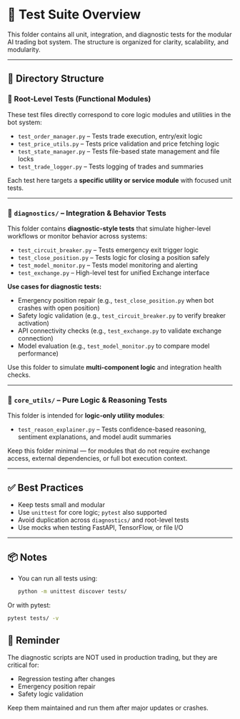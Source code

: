 # 🧪 Test Suite Overview

This folder contains all unit, integration, and diagnostic tests for the modular AI trading bot system. The structure is organized for clarity, scalability, and modularity.

---

## 📂 Directory Structure

### 🔧 Root-Level Tests (Functional Modules)
These test files directly correspond to core logic modules and utilities in the bot system:

- `test_order_manager.py` – Tests trade execution, entry/exit logic
- `test_price_utils.py` – Tests price validation and price fetching logic
- `test_state_manager.py` – Tests file-based state management and file locks
- `test_trade_logger.py` – Tests logging of trades and summaries

Each test here targets a **specific utility or service module** with focused unit tests.

---

### 📁 `diagnostics/` – Integration & Behavior Tests
This folder contains **diagnostic-style tests** that simulate higher-level workflows or monitor behavior across systems:

- `test_circuit_breaker.py` – Tests emergency exit trigger logic
- `test_close_position.py` – Tests logic for closing a position safely
- `test_model_monitor.py` – Tests model monitoring and alerting
- `test_exchange.py` – High-level test for unified Exchange interface

**Use cases for diagnostic tests:**
- Emergency position repair (e.g., `test_close_position.py` when bot crashes with open position)
- Safety logic validation (e.g., `test_circuit_breaker.py` to verify breaker activation)
- API connectivity checks (e.g., `test_exchange.py` to validate exchange connection)
- Model evaluation (e.g., `test_model_monitor.py` to compare model performance)

Use this folder to simulate **multi-component logic** and integration health checks.

---

### 📁 `core_utils/` – Pure Logic & Reasoning Tests
This folder is intended for **logic-only utility modules**:

- `test_reason_explainer.py` – Tests confidence-based reasoning, sentiment explanations, and model audit summaries

Keep this folder minimal — for modules that do not require exchange access, external dependencies, or full bot execution context.

---

## ✅ Best Practices

- Keep tests small and modular
- Use `unittest` for core logic; `pytest` also supported
- Avoid duplication across `diagnostics/` and root-level tests
- Use mocks when testing FastAPI, TensorFlow, or file I/O

---

## 📦 Notes

- You can run all tests using:
  ```bash
  python -m unittest discover tests/
  ```

Or with pytest:

```bash
pytest tests/ -v
```

## 🧠 Reminder
The diagnostic scripts are NOT used in production trading, but they are critical for:
- Regression testing after changes
- Emergency position repair
- Safety logic validation

Keep them maintained and run them after major updates or crashes.
